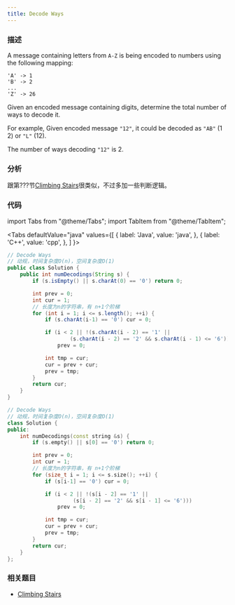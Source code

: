 ```yaml
---
title: Decode Ways
---
```


### 描述

A message containing letters from `A-Z` is being encoded to numbers using the following mapping:

```
'A' -> 1
'B' -> 2
...
'Z' -> 26
```

Given an encoded message containing digits, determine the total number of ways to decode it.

For example,
Given encoded message `"12"`, it could be decoded as `"AB"` (1 2) or `"L"` (12).

The number of ways decoding `"12"` is 2.

### 分析

跟第???节[Climbing Stairs](../linear-list/array/climbing-stairs.md)很类似，不过多加一些判断逻辑。

### 代码

import Tabs from "@theme/Tabs";
import TabItem from "@theme/TabItem";

<Tabs
defaultValue="java"
values={[
{ label: 'Java', value: 'java', },
{ label: 'C++', value: 'cpp', },
]
}>
<TabItem value="java">

```java
// Decode Ways
// 动规，时间复杂度O(n)，空间复杂度O(1)
public class Solution {
    public int numDecodings(String s) {
        if (s.isEmpty() || s.charAt(0) == '0') return 0;

        int prev = 0;
        int cur = 1;
        // 长度为n的字符串，有 n+1个阶梯
        for (int i = 1; i <= s.length(); ++i) {
            if (s.charAt(i-1) == '0') cur = 0;

            if (i < 2 || !(s.charAt(i - 2) == '1' ||
                    (s.charAt(i - 2) == '2' && s.charAt(i - 1) <= '6')))
                prev = 0;

            int tmp = cur;
            cur = prev + cur;
            prev = tmp;
        }
        return cur;
    }
}
```

</TabItem>
<TabItem value="cpp">

```cpp
// Decode Ways
// 动规，时间复杂度O(n)，空间复杂度O(1)
class Solution {
public:
    int numDecodings(const string &s) {
        if (s.empty() || s[0] == '0') return 0;

        int prev = 0;
        int cur = 1;
        // 长度为n的字符串，有 n+1个阶梯
        for (size_t i = 1; i <= s.size(); ++i) {
            if (s[i-1] == '0') cur = 0;

            if (i < 2 || !(s[i - 2] == '1' ||
                     (s[i - 2] == '2' && s[i - 1] <= '6')))
                prev = 0;

            int tmp = cur;
            cur = prev + cur;
            prev = tmp;
        }
        return cur;
    }
};
```

</TabItem>
</Tabs>

### 相关题目

- [Climbing Stairs](../linear-list/array/climbing-stairs.md)
